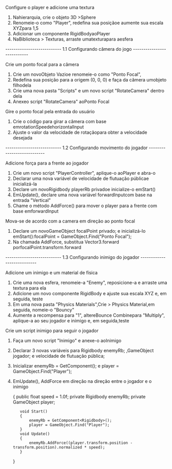 Configure o player e adicione uma textura

   1. Nahierarquia, crie o objeto 3D >Sphere 
   2. Renomeie-o como "Player", redefina sua posiçãoe aumente sua escala XYZpara 1,5
   3. Adicionar um componente RigidBodyaoPlayer 
   4. NaBiblioteca > Texturas, arraste umatexturapara aesfera

--------------------------- 1.1 Configurando câmera do jogo  ---------------------------

Crie um ponto focal para a câmera

   1. Crie um novoObjeto Vazioe renomeie-o como "Ponto Focal",
   2. Redefina sua posição para a origem (0, 0, 0) e faça da câmera umobjeto filhodela
   3. Crie uma nova pasta "Scripts" e um novo script "RotateCamera" dentro dela
   4. Anexeo script "RotateCamera" aoPonto Focal


Gire o ponto focal pela entrada do usuário

   1. Crie o código para girar a câmera com base emrotationSpeedehorizontalInput
   2. Ajuste o valor da velocidade de rotaçãopara obter a velocidade desejada


--------------------------- 1.2 Configurando movimento do jogador ---------------------------

Adicione força para a frente ao jogador

   1. Crie um novo script "PlayerController", aplique-o aoPlayer e abra-o
   2. Declarar uma nova variável de velocidade de flutuação públicae inicializá-la
   3. Declare um novoRigidbody playerRb privadoe inicialize-o emStart()
   4. EmUpdate(), declare uma nova variável forwardInputcom base na entrada "Vertical"
   5. Chame o método AddForce() para mover o player para a frente com base emforwardInput

Mova-se de acordo com a camera em direção ao ponto focal

   1. Declare um novoGameObject focalPoint privado; e inicializá-lo emStart():focalPoint = GameObject.Find("Ponto Focal");
   2. Na chamada AddForce, substitua Vector3.forward porfocalPoint.transform.forward

--------------------------- 1.3 Configurando inimigo do jogador ---------------------------

Adicione um inimigo e um material de física

   1. Crie uma nova esfera, renomeie-a "Enemy", reposicione-a e arraste uma textura para ela
   2. Adicione um novo componente RigidBody e ajuste sua escala XYZ e, em seguida, teste
   3. Em uma nova pasta "Physics Materials",Crie > Physics Material,em seguida, nomeie-o "Bouncy"
   4. Aumente a recompensa para "1", altereBounce Combinepara "Multiply", aplique-a ao seu jogador e inimigo e, em seguida,teste 


Crie um script inimigo para seguir o jogador

   1. Faça um novo script "Inimigo" e anexe-o aoInimigo
   2. Declarar 3 novas variáveis para Rigidbody enemyRb; ,GameObject jogador; e velocidade de flutuação pública;
   3. Inicializar enemyRb = GetComponent<Rigidbody>(); e player = GameObject.Find("Player");
   4. EmUpdate(), AddForce em direção na direção entre o jogador e o inimigo


         {
             public float speed = 1.0f;
             private Rigidbody enemyRb;
             private GameObject player;

             void Start()
             {
                 enemyRb = GetComponent<Rigidbody>();
                 player = GameObject.Find("Player");
             }
             void Update()
             {
                 enemyRb.AddForce((player.transform.position - transform.position).normalized * speed);
             }
         }
